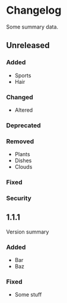 # Changelog

Some summary data.

## Unreleased
### Added

- Sports
- Hair

### Changed

- Altered

### Deprecated
### Removed

- Plants
- Dishes
- Clouds

### Fixed
### Security

## 1.1.1

Version summary

### Added

- Bar
- Baz

### Fixed

- Some stuff
